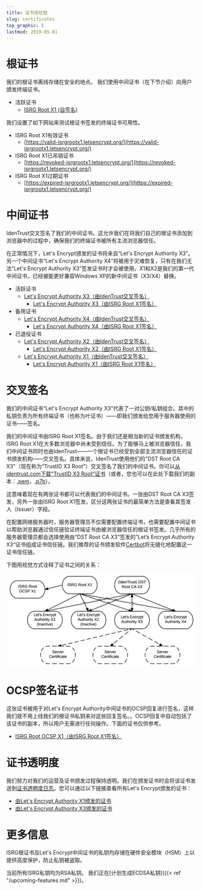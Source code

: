 ```yaml
---
title: 证书信任链
slug: certificates
top_graphic: 5
lastmod: 2019-05-01
---
```




# 根证书

我们的根证书离线存储在安全的地点。 我们使用中间证书（在下节介绍）向用户颁发终端证书。

* 活跃证书
  * [ISRG Root X1 (自签名)](/certs/isrgrootx1.pem.txt)

我们设置了如下网站来测试根证书签发的终端证书可用性。

* ISRG Root X1有效证书
  * [https://valid-isrgrootx1.letsencrypt.org/](https://valid-isrgrootx1.letsencrypt.org/)
* ISRG Root X1已吊销证书
  * [https://revoked-isrgrootx1.letsencrypt.org/](https://revoked-isrgrootx1.letsencrypt.org/)
* ISRG Root X1过期证书
  * [https://expired-isrgrootx1.letsencrypt.org/](https://expired-isrgrootx1.letsencrypt.org/)

# 中间证书

IdenTrust交叉签名了我们的中间证书。这允许我们在将我们自己的根证书添加到浏览器中的过程中，确保我们的终端证书被所有主流浏览器信任。

在正常情况下，Let's Encrypt颁发的证书将来自“Let's Encrypt Authority X3”。另一个中间证书“Let's Encrypt Authority X4”将被用于灾难恢复，只有在我们无法“Let's Encrypt Authority X3”签发证书时才会被使用。X1和X2是我们的第一代中间证书，已经被能更好兼容Windows XP的新中间证书（X3/X4）替换。


* 活跃证书
  * [Let's Encrypt Authority X3（由IdenTrust交叉签名）](/certs/lets-encrypt-x3-cross-signed.pem.txt)
    * [Let's Encrypt Authority X3（由ISRG Root X1签名）](/certs/letsencryptauthorityx3.pem.txt)
* 备用证书
  * [Let's Encrypt Authority X4（由IdenTrust交叉签名）](/certs/lets-encrypt-x4-cross-signed.pem.txt)
    * [Let's Encrypt Authority X4（由ISRG Root X1签名）](/certs/letsencryptauthorityx4.pem.txt)
* 已退役证书
  * [Let's Encrypt Authority X2（由IdenTrust交叉签名）](/certs/lets-encrypt-x2-cross-signed.pem.txt)
    * [Let's Encrypt Authority X2（由ISRG Root X1签名）](/certs/letsencryptauthorityx2.pem.txt)
  * [Let's Encrypt Authority X1（由IdenTrust交叉签名）](/certs/lets-encrypt-x1-cross-signed.pem.txt)
    * [Let's Encrypt Authority X1（由ISRG Root X1签名）](/certs/letsencryptauthorityx1.pem.txt)

# 交叉签名

我们的中间证书“Let's Encrypt Authority X3”代表了一对公钥/私钥组合。其中的私钥负责为所有终端证书（也称为叶证书）——即我们颁发给您用于服务器使用的证书——签名。

我们的中间证书由ISRG Root X1签名。由于我们还是相当新的证书颁发机构，ISRG Root X1在大多数浏览器中尚未受到信任。为了能够马上被浏览器信任，我们中间证书同时也由IdenTrust——一个根证书已经受到全部主流浏览器信任的证书颁发机构——交叉签名。具体来说，IdenTrust使用他们的"DST Root CA X3"（现在称为“TrustID X3 Root”）交叉签名了我们的中间证书。你可以[从identrust.com下载"TrustID X3 Root"证书](https://www.identrust.com/support/downloads)（或者，您也可以在此处下载我们的副本：[.pem](/certs/trustid-x3-root.pem.txt)，[.p7b](/certs/trustid-x3-root.p7b)）。

这意味着现在有两张证书都可以代表我们的中间证书。一张由DST Root CA X3签发，另外一张由ISRG Root X1签发。区分这两张证书的最简单方法是查看其签发人（Issuer）字段。

在配置网络服务器时，服务器管理员不仅需要配置终端证书，也需要配置中间证书以帮助浏览器通过信任链验证终端证书由被浏览器信任的根证书签发。几乎所有的服务器管理员都会选择使用由“DST Root CA X3”签发的”Let’s Encrypt Authority X3“证书组成证书信任链。我们推荐的证书颁发软件[Certbot](https://certbot.org)将无缝化地配置这一证书信任链。

下图用视觉方式诠释了证书之间的关系：

<img src="/certs/isrg-keys.png" alt="ISRG证书关系图">

# OCSP签名证书

这张证书被用于对Let's Encrypt Authority中间证书的OCSP回复进行签名，这样我们就不用上线我们的根证书私钥来对这些回复签名。。OCSP回复中自动包括了该证书的副本，所以用户无需进行任何操作。下面的证书仅供参考。
* [ISRG Root OCSP X1（由ISRG Root X1签名）](/certs/isrg-root-ocsp-x1.pem.txt)

# 证书透明度

我们努力对我们的运营及证书颁发过程保持透明。我们在颁发证书时会将该证书发送到[证书透明度日志](https://www.certificate-transparency.org/)。您可以通过以下链接查看所有Let's Encrypt颁发的证书：

* [由Let's Encrypt Authority X1颁发的证书](https://crt.sh/?Identity=%25&iCAID=7395)
* [由Let's Encrypt Authority X3颁发的证书](https://crt.sh/?Identity=%25&iCAID=16418)

# 更多信息

ISRG根证书及Let's Encrypt中间证书的私钥均存储在硬件安全模块（HSM）上以提供高度保护，防止私钥被盗取。

当前所有ISRG私钥均为RSA私钥。 我们正在[计划生成ECDSA私钥]({{< ref "/upcoming-features.md" >}})。
